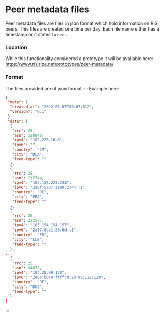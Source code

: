 # Peer metadata files

Peer metadata files are files in json format which hold information on RIS peers.
This files are created one time per day. Each file name either has a timestamp or it states `latest`.

### Location

While this functionality considered a prototype it will be available here:
https://www.ris.ripe.net/prototypes/peer-metadata/

### Format

The files provided are of json format.
::: Example here:
```json
{
 "meta": {
  "created_at": "2022-06-07T00:07:01Z",
  "version": "0.1"
 },
 "data": [
  {
   "rrc": 25,
   "asn": 328840,
   "ipv4": "102.220.16.6",
   "ipv6": "",
   "country": "CM",
   "city": "DLA",
   "feed-type": ""
  },
  {
   "rrc": 25,
   "asn": 212744,
   "ipv4": "103.158.223.243",
   "ipv6": "2a0f:5707:aa80:2744::1",
   "country": "DE",
   "city": "FRA",
   "feed-type": ""
  },
  {
   "rrc": 25,
   "asn": 212577,
   "ipv4": "185.154.154.157",
   "ipv6": "2a07:8dc1:20:6d::1",
   "country": "FR",
   "city": "LLE",
   "feed-type": ""
  },
...
  {
   "rrc": 25,
   "asn": 34872,
   "ipv4": "194.28.99.120",
   "ipv6": "2a0c:b640:ffff:0:28:99:112:120",
   "country": "DE",
   "city": "DUS",
   "feed-type": ""
  }
}
```
:::

